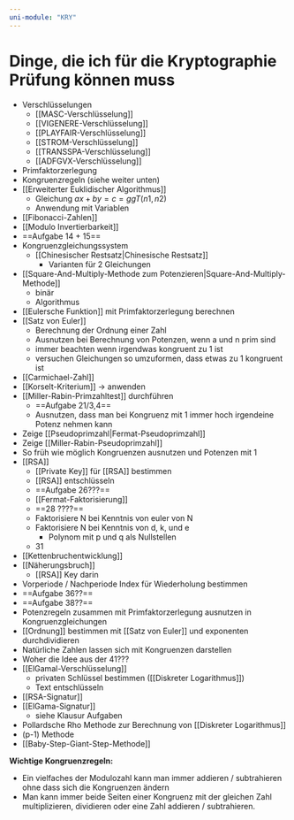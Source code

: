 ```yaml
---
uni-module: "KRY"
---
```


# Dinge, die ich für die Kryptographie Prüfung können muss

- Verschlüsselungen
  - [[MASC-Verschlüsselung]]
  - [[VIGENERE-Verschlüsselung]]
  - [[PLAYFAIR-Verschlüsselung]]
  - [[STROM-Verschlüsselung]]
  - [[TRANSSPA-Verschlüsselung]]
  - [[ADFGVX-Verschlüsselung]]
- Primfaktorzerlegung
- Kongruenzregeln (siehe weiter unten)
- [[Erweiterter Euklidischer Algorithmus]]
  - Gleichung $ax+by=c=ggT(n1,n2)$
  - Anwendung mit Variablen
- [[Fibonacci-Zahlen]]
- [[Modulo Invertierbarkeit]]
- ==Aufgabe 14 + 15==
- Kongruenzgleichungssystem
  - [[Chinesischer Restsatz|Chinesische Restsatz]]
    - Varianten für 2 Gleichungen
- [[Square-And-Multiply-Methode zum Potenzieren|Square-And-Multiply-Methode]]
  - binär
  - Algorithmus
- [[Eulersche Funktion]] mit Primfaktorzerlegung berechnen
- [[Satz von Euler]]
  - Berechnung der Ordnung einer Zahl
  - Ausnutzen bei Berechnung von Potenzen, wenn a und n prim sind
  - immer beachten wenn irgendwas kongruent zu 1 ist
  - versuchen Gleichungen so umzuformen, dass etwas zu 1 kongruent ist
- [[Carmichael-Zahl]]
- [[Korselt-Kriterium]] → anwenden
- [[Miller-Rabin-Primzahltest]] durchführen
  - ==Aufgabe 21/3,4==
  - Ausnutzen, dass man bei Kongruenz mit 1 immer hoch irgendeine Potenz nehmen kann
- Zeige [[Pseudoprimzahl|Fermat-Pseudoprimzahl]]
- Zeige [[Miller-Rabin-Pseudoprimzahl]]
- So früh wie möglich Kongruenzen ausnutzen und Potenzen mit 1
- [[RSA]]
  - [[Private Key]] für [[RSA]] bestimmen
  - [[RSA]] entschlüsseln
  - ==Aufgabe 26???==
  - [[Fermat-Faktorisierung]]
  - ==28 ????==
  - Faktorisiere N bei Kenntnis von euler von N
  - Faktorisiere N bei Kenntnis von d, k, und e
    - Polynom mit p und q als Nullstellen
  - 31
- [[Kettenbruchentwicklung]]
- [[Näherungsbruch]]
  - [[RSA]] Key darin
- Vorperiode / Nachperiode Index für Wiederholung bestimmen
- ==Aufgabe 36??==
- ==Aufgabe 38??==
- Potenzregeln zusammen mit Primfaktorzerlegung ausnutzen in Kongruenzgleichungen
- [[Ordnung]] bestimmen mit [[Satz von Euler]] und exponenten durchdividieren
- Natürliche Zahlen lassen sich mit Kongruenzen darstellen
- Woher die Idee aus der 41???
- [[ElGamal-Verschlüsselung]]
  - privaten Schlüssel bestimmen ([[Diskreter Logarithmus]])
  - Text entschlüsseln
- [[RSA-Signatur]]
- [[ElGama-Signatur]]
  - siehe Klausur Aufgaben
- Pollardsche Rho Methode zur Berechnung von [[Diskreter Logarithmus]]
- (p-1) Methode
- [[Baby-Step-Giant-Step-Methode]]

**Wichtige Kongruenzregeln:**

- Ein vielfaches der Modulozahl kann man immer addieren / subtrahieren ohne dass sich die Kongruenzen ändern
- Man kann immer beide Seiten einer Kongruenz mit der gleichen Zahl multiplizieren, dividieren oder eine Zahl addieren / subtrahieren.
